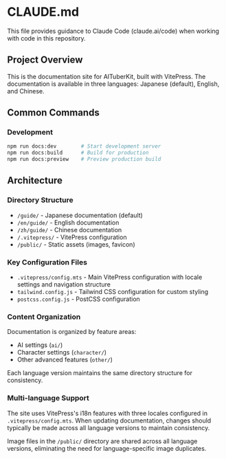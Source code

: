 # CLAUDE.md

This file provides guidance to Claude Code (claude.ai/code) when working with code in this repository.

## Project Overview

This is the documentation site for AITuberKit, built with VitePress. The documentation is available in three languages: Japanese (default), English, and Chinese.

## Common Commands

### Development
```bash
npm run docs:dev        # Start development server
npm run docs:build      # Build for production
npm run docs:preview    # Preview production build
```

## Architecture

### Directory Structure
- `/guide/` - Japanese documentation (default)
- `/en/guide/` - English documentation
- `/zh/guide/` - Chinese documentation
- `/.vitepress/` - VitePress configuration
- `/public/` - Static assets (images, favicon)

### Key Configuration Files
- `.vitepress/config.mts` - Main VitePress configuration with locale settings and navigation structure
- `tailwind.config.js` - Tailwind CSS configuration for custom styling
- `postcss.config.js` - PostCSS configuration

### Content Organization
Documentation is organized by feature areas:
- AI settings (`ai/`)
- Character settings (`character/`)
- Other advanced features (`other/`)

Each language version maintains the same directory structure for consistency.

### Multi-language Support
The site uses VitePress's i18n features with three locales configured in `.vitepress/config.mts`. When updating documentation, changes should typically be made across all language versions to maintain consistency.

Image files in the `/public/` directory are shared across all language versions, eliminating the need for language-specific image duplicates.
